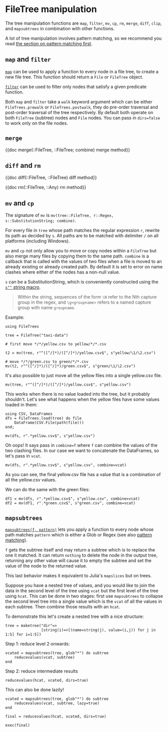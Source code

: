 # FileTree manipulation

The tree manipulation functions are `map`, `filter`, `mv`, `cp`, `rm`, `merge`, `diff`, `clip`, and `mapsubtrees` in combination with other functions.

A lot of tree manipulation involves pattern matching, so we recommend you read [the section on pattern matching first](/patterns).

## `map` and `filter`

[`map`](/api/#map/filter) can be used to apply a function to every node in a file tree, to create a new file tree. This function should return a `File` or `FileTree` object.

[`filter`](/api/#map/filter) can be used to filter only nodes that satisfy a given predicate function.

Both `map` and `filter` take a `walk` keyword argument which can be either `FileTrees.prewalk` or `FileTrees.postwalk`, they do pre-order traversal and post-order traversal of the tree respectively. By default both operate on both `FileTree` (subtree) nodes and `File` nodes. You can pass in `dirs=false` to work only on the file nodes.

## `merge`

{{doc merge(::FileTree, ::FileTree; combine) merge method}}

## `diff` and `rm`

{{doc diff(::FileTree, ::FileTree) diff method}}

{{doc rm(::FileTree, ::Any) rm method}}

## `mv` and `cp`

The signature of `mv` is `mv(tree::FileTree, r::Regex, s::SubstitutionString; combine)`.

For every file in `tree` whose path matches the regular expression `r`, rewrite its path as decided by `s`. All paths are to be matched with delimiter `/` on all platforms (including Windows).

`mv` and `cp` not only allow you to move or copy nodes within a `FileTree` but also merge many files by copying them to the same path. `combine` is a callback that is called with the values of two files when a file is moved to an already existing or already created path. By default it is set to error on name clashes where either of the nodes has a non-null value.

`s` can be a SubstitutionString, which is conveniently constructed using the [`s""` string macro](https://docs.julialang.org/en/v1/base/strings/#Base.@s_str).

> Within the string, sequences of the form `\N` refer to the Nth capture group in the regex, and `\g<groupname>` refers to a named capture group with name `groupname`.


Example:

```julia:dir1
using FileTrees

tree = FileTree("taxi-data")
```

```julia:dir1
# first move */*/yellow.csv to yellow/*/*.csv

t2 = mv(tree, r"^([^/]*)/([^/]*)/yellow.csv$", s"yellow/\1/\2.csv")

# move */*/green.csv to green/*/*.csv
mv(t2, r"^([^/]*)/([^/]*)/green.csv$", s"green/\1/\2.csv")
```

It's also possible to just move all the yellow files into a single yellow.csv file.

```julia:dir1
mv(tree, r"^([^/]*)/([^/]*)/yellow.csv$", s"yellow.csv")
```

This works when there is no value loaded into the tree, but it probably shouldn't. Let's see what happens when the yellow files have some values loaded in them:


```julia:dir1
using CSV, DataFrames
dfs = FileTrees.load(tree) do file
    DataFrame(CSV.File(path(file)))
end;
```

```julia:dir1
mv(dfs, r".*yellow.csv$", s"yellow.csv")
```

Oh oops! It says pass in `combine=f` where `f` can combine the values of the two clashing files. In our case we want to concatenate the DataFrames, so let's pass in `vcat`.

```julia:dir1
mv(dfs, r".*yellow.csv$", s"yellow.csv", combine=vcat)
```

As you can see, the final yellow.csv file has a value that is a combination of all the yellow.csv values.

We can do the same with the green files:

```julia:dir1
df1 = mv(dfs, r".*yellow.csv$", s"yellow.csv", combine=vcat)
df2 = mv(df1, r".*green.csv$", s"green.csv", combine=vcat)
```


## `mapsubtrees`

[`mapsubtrees(f, pattern)`](/api/#mapsubtrees) lets you apply a function to every node whose path matches `pattern` which is either a Glob or Regex (see also [pattern matching](/patterns)).

`f` gets the subtree itself and may return a subtree which is to replace the one it matched. It can return `nothing` to delete the node in the output tree, returning any other value will cause it to empty the subtree and set the value of the node to the returned value.

This last behavior makes it equivalent to Julia's `mapslices` but on trees.

Suppose you have a nested tree of values, and you would like to join the data in the second level of the tree using `vcat` but the first level of the tree using `hcat`. This can be done in two stages: first use `mapsubtrees` to collapse the second level tree into a single value which is the `vcat` of all the values in each subtree. Then combine those results with an `hcat`.

To demonstrate this let's create a nested tree with a nice structure:

```julia:dir1
tree = maketree("dir"=>
                [string(i)=>[(name=string(j), value=(i,j)) for j in 1:5] for i=1:5])
```

Step 1: reduce level 2 onwards:
```julia:dir1
vcated = mapsubtrees(tree, glob"*") do subtree
    reducevalues(vcat, subtree)
end
```

Step 2: reduce intermediate results

```julia:dir1
reducevalues(hcat, vcated, dirs=true)
```

This can also be done lazily!

```julia:dir1
vcated = mapsubtrees(tree, glob"*") do subtree
    reducevalues(vcat, subtree, lazy=true)
end
```

```julia:dir1
final = reducevalues(hcat, vcated, dirs=true)
```

```julia:dir1
exec(final)
```
